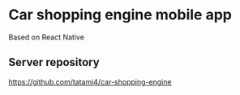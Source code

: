 # Car shopping engine mobile app
Based on React Native

## Server repository
https://github.com/tatami4/car-shopping-engine
